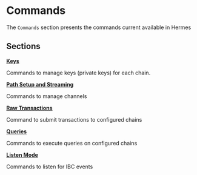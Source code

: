 # Commands

The `Commands` section presents the commands current available in Hermes

## Sections

**[Keys](./keys.md)**

Commands to manage keys (private keys) for each chain.

**[Path Setup and Streaming](./relayer_loop.md)**

Commands to manage channels

**[Raw Transactions](./transactions.md)**

Command to submit transactions to configured chains

**[Queries](./queries.md)**

Commands to execute queries on configured chains

**[Listen Mode](./listen.md)**

Commands to listen for IBC events
